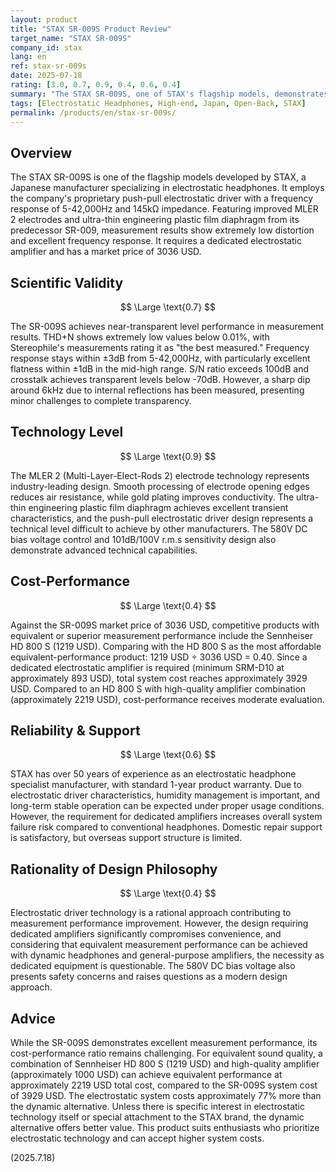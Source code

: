 ```yaml
---
layout: product
title: "STAX SR-009S Product Review"
target_name: "STAX SR-009S"
company_id: stax
lang: en
ref: stax-sr-009s
date: 2025-07-18
rating: [3.0, 0.7, 0.9, 0.4, 0.6, 0.4]
summary: "The STAX SR-009S, one of STAX's flagship models, demonstrates excellent measurement performance but suffers from poor cost-performance due to its 3036 USD price point"
tags: [Electrostatic Headphones, High-end, Japan, Open-Back, STAX]
permalink: /products/en/stax-sr-009s/
---
```

## Overview

The STAX SR-009S is one of the flagship models developed by STAX, a Japanese manufacturer specializing in electrostatic headphones. It employs the company's proprietary push-pull electrostatic driver with a frequency response of 5-42,000Hz and 145kΩ impedance. Featuring improved MLER 2 electrodes and ultra-thin engineering plastic film diaphragm from its predecessor SR-009, measurement results show extremely low distortion and excellent frequency response. It requires a dedicated electrostatic amplifier and has a market price of 3036 USD.

## Scientific Validity

$$ \Large \text{0.7} $$

The SR-009S achieves near-transparent level performance in measurement results. THD+N shows extremely low values below 0.01%, with Stereophile's measurements rating it as "the best measured." Frequency response stays within ±3dB from 5-42,000Hz, with particularly excellent flatness within ±1dB in the mid-high range. S/N ratio exceeds 100dB and crosstalk achieves transparent levels below -70dB. However, a sharp dip around 6kHz due to internal reflections has been measured, presenting minor challenges to complete transparency.

## Technology Level

$$ \Large \text{0.9} $$

The MLER 2 (Multi-Layer-Elect-Rods 2) electrode technology represents industry-leading design. Smooth processing of electrode opening edges reduces air resistance, while gold plating improves conductivity. The ultra-thin engineering plastic film diaphragm achieves excellent transient characteristics, and the push-pull electrostatic driver design represents a technical level difficult to achieve by other manufacturers. The 580V DC bias voltage control and 101dB/100V r.m.s sensitivity design also demonstrate advanced technical capabilities.

## Cost-Performance

$$ \Large \text{0.4} $$

Against the SR-009S market price of 3036 USD, competitive products with equivalent or superior measurement performance include the Sennheiser HD 800 S (1219 USD). Comparing with the HD 800 S as the most affordable equivalent-performance product: 1219 USD ÷ 3036 USD = 0.40. Since a dedicated electrostatic amplifier is required (minimum SRM-D10 at approximately 893 USD), total system cost reaches approximately 3929 USD. Compared to an HD 800 S with high-quality amplifier combination (approximately 2219 USD), cost-performance receives moderate evaluation.

## Reliability & Support

$$ \Large \text{0.6} $$

STAX has over 50 years of experience as an electrostatic headphone specialist manufacturer, with standard 1-year product warranty. Due to electrostatic driver characteristics, humidity management is important, and long-term stable operation can be expected under proper usage conditions. However, the requirement for dedicated amplifiers increases overall system failure risk compared to conventional headphones. Domestic repair support is satisfactory, but overseas support structure is limited.

## Rationality of Design Philosophy

$$ \Large \text{0.4} $$

Electrostatic driver technology is a rational approach contributing to measurement performance improvement. However, the design requiring dedicated amplifiers significantly compromises convenience, and considering that equivalent measurement performance can be achieved with dynamic headphones and general-purpose amplifiers, the necessity as dedicated equipment is questionable. The 580V DC bias voltage also presents safety concerns and raises questions as a modern design approach.

## Advice

While the SR-009S demonstrates excellent measurement performance, its cost-performance ratio remains challenging. For equivalent sound quality, a combination of Sennheiser HD 800 S (1219 USD) and high-quality amplifier (approximately 1000 USD) can achieve equivalent performance at approximately 2219 USD total cost, compared to the SR-009S system cost of 3929 USD. The electrostatic system costs approximately 77% more than the dynamic alternative. Unless there is specific interest in electrostatic technology itself or special attachment to the STAX brand, the dynamic alternative offers better value. This product suits enthusiasts who prioritize electrostatic technology and can accept higher system costs.

(2025.7.18)